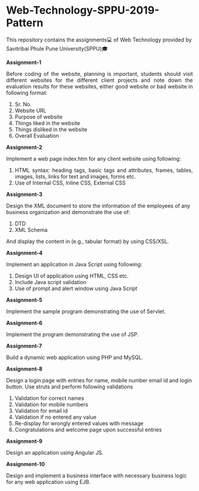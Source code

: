 # Web-Technology-SPPU-2019-Pattern

This repository contains the assignments💻 of Web Technology provided by Savitribai Phule Pune University(SPPU)🎓

**Assignment-1**

<p align="justify">Before coding of the website, planning is important, students should visit different websites for the different client projects and note down the evaluation results for these websites, either good website or bad website in following format:<p>

  <ol align="justify">
    <li>Sr. No.</li>
    <li>Website URL</li>
    <li>Purpose of website</li>
    <li>Things liked in the website</li>
    <li>Things disliked in the website</li>
    <li>Overall Evaluation</li>
  </ol>
    
**Assignment-2**
  
  Implement a web page index.htm for any client website using following:
  <ol align="justify">
    <li>HTML syntax: heading tags, basic tags and attributes, frames, tables, images, lists, links for text and images, forms etc.</li>
    <li>Use of Internal CSS, Inline CSS, External CSS</li>
  </ol>

**Assignment-3**

Design the XML document to store the information of the employees of any business organization and demonstrate the use of:
<ol align="justify">
  <li>DTD</li>
  <li>XML Schema</li>
 </ol>
<p align="jiustify">And display the content in (e.g., tabular format) by using CSS/XSL.</p>

**Assignment-4**

Implement an application in Java Script using following:
<ol align="justify">
  <li>Design UI of application using HTML, CSS etc.</li>
  <li>Include Java script validation</li>
  <li>Use of prompt and alert window using Java Script</li>
</ol>

**Assignment-5**

<p align="jiustify">Implement the sample program demonstrating the use of Servlet.</p>

**Assignment-6**

<p align="jiustify">Implement the program demonstrating the use of JSP.</p>

**Assignment-7**

<p align="jiustify">Build a dynamic web application using PHP and MySQL.</p>

**Assignment-8**

<p align="jiustify">Design a login page with entries for name, mobile number email id and login button. Use struts and perform following validations</p>
<ol>
  <li>Validation for correct names</li>
  <li>Validation for mobile numbers</li>
  <li>Validation for email id</li>
  <li>Validation if no entered any value</li>
  <li>Re-display for wrongly entered values with message</li>
  <li>Congratulations and welcome page upon successful entries</li>
</ol>

**Assignment-9**

<p align="jiustify">Design an application using Angular JS.</p>

**Assignment-10**

<p align="jiustify">Design and implement a business interface with necessary business logic for any web application using EJB.</p>
